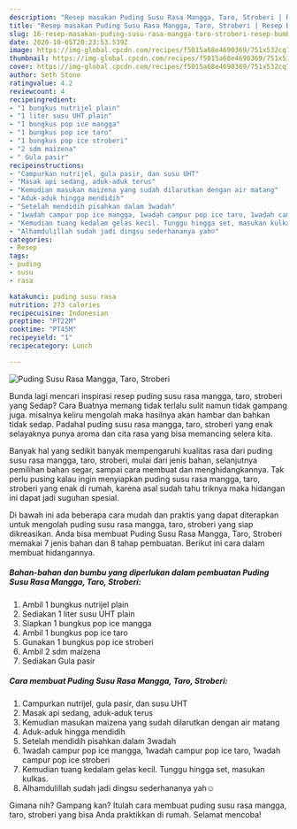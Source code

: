 ```yaml
---
description: "Resep masakan Puding Susu Rasa Mangga, Taro, Stroberi | Resep Bumbu Puding Susu Rasa Mangga, Taro, Stroberi Yang Bisa Manjain Lidah"
title: "Resep masakan Puding Susu Rasa Mangga, Taro, Stroberi | Resep Bumbu Puding Susu Rasa Mangga, Taro, Stroberi Yang Bisa Manjain Lidah"
slug: 16-resep-masakan-puding-susu-rasa-mangga-taro-stroberi-resep-bumbu-puding-susu-rasa-mangga-taro-stroberi-yang-bisa-manjain-lidah
date: 2020-10-05T20:23:53.539Z
image: https://img-global.cpcdn.com/recipes/f5015a68e4690369/751x532cq70/puding-susu-rasa-mangga-taro-stroberi-foto-resep-utama.jpg
thumbnail: https://img-global.cpcdn.com/recipes/f5015a68e4690369/751x532cq70/puding-susu-rasa-mangga-taro-stroberi-foto-resep-utama.jpg
cover: https://img-global.cpcdn.com/recipes/f5015a68e4690369/751x532cq70/puding-susu-rasa-mangga-taro-stroberi-foto-resep-utama.jpg
author: Seth Stone
ratingvalue: 4.2
reviewcount: 4
recipeingredient:
- "1 bungkus nutrijel plain"
- "1 liter susu UHT plain"
- "1 bungkus pop ice mangga"
- "1 bungkus pop ice taro"
- "1 bungkus pop ice stroberi"
- "2 sdm maizena"
- " Gula pasir"
recipeinstructions:
- "Campurkan nutrijel, gula pasir, dan susu UHT"
- "Masak api sedang, aduk-aduk terus"
- "Kemudian masukan maizena yang sudah dilarutkan dengan air matang"
- "Aduk-aduk hingga mendidih"
- "Setelah mendidih pisahkan dalam 3wadah"
- "1wadah campur pop ice mangga, 1wadah campur pop ice taro, 1wadah campur pop ice stroberi"
- "Kemudian tuang kedalam gelas kecil. Tunggu hingga set, masukan kulkas."
- "Alhamdulillah sudah jadi dingsu sederhananya yah☺"
categories:
- Resep
tags:
- puding
- susu
- rasa

katakunci: puding susu rasa 
nutrition: 273 calories
recipecuisine: Indonesian
preptime: "PT22M"
cooktime: "PT45M"
recipeyield: "1"
recipecategory: Lunch

---
```



![Puding Susu Rasa Mangga, Taro, Stroberi](https://img-global.cpcdn.com/recipes/f5015a68e4690369/751x532cq70/puding-susu-rasa-mangga-taro-stroberi-foto-resep-utama.jpg)

Bunda lagi mencari inspirasi resep puding susu rasa mangga, taro, stroberi yang Sedap? Cara Buatnya memang tidak terlalu sulit namun tidak gampang juga. misalnya keliru mengolah maka hasilnya akan hambar dan bahkan tidak sedap. Padahal puding susu rasa mangga, taro, stroberi yang enak selayaknya punya aroma dan cita rasa yang bisa memancing selera kita.

Banyak hal yang sedikit banyak mempengaruhi kualitas rasa dari puding susu rasa mangga, taro, stroberi, mulai dari jenis bahan, selanjutnya pemilihan bahan segar, sampai cara membuat dan menghidangkannya. Tak perlu pusing kalau ingin menyiapkan puding susu rasa mangga, taro, stroberi yang enak di rumah, karena asal sudah tahu triknya maka hidangan ini dapat jadi suguhan spesial.




Di bawah ini ada beberapa cara mudah dan praktis yang dapat diterapkan untuk mengolah puding susu rasa mangga, taro, stroberi yang siap dikreasikan. Anda bisa membuat Puding Susu Rasa Mangga, Taro, Stroberi memakai 7 jenis bahan dan 8 tahap pembuatan. Berikut ini cara dalam membuat hidangannya.

<!--inarticleads1-->

##### Bahan-bahan dan bumbu yang diperlukan dalam pembuatan Puding Susu Rasa Mangga, Taro, Stroberi:

1. Ambil 1 bungkus nutrijel plain
1. Sediakan 1 liter susu UHT plain
1. Siapkan 1 bungkus pop ice mangga
1. Ambil 1 bungkus pop ice taro
1. Gunakan 1 bungkus pop ice stroberi
1. Ambil 2 sdm maizena
1. Sediakan  Gula pasir




<!--inarticleads2-->

##### Cara membuat Puding Susu Rasa Mangga, Taro, Stroberi:

1. Campurkan nutrijel, gula pasir, dan susu UHT
1. Masak api sedang, aduk-aduk terus
1. Kemudian masukan maizena yang sudah dilarutkan dengan air matang
1. Aduk-aduk hingga mendidih
1. Setelah mendidih pisahkan dalam 3wadah
1. 1wadah campur pop ice mangga, 1wadah campur pop ice taro, 1wadah campur pop ice stroberi
1. Kemudian tuang kedalam gelas kecil. Tunggu hingga set, masukan kulkas.
1. Alhamdulillah sudah jadi dingsu sederhananya yah☺




Gimana nih? Gampang kan? Itulah cara membuat puding susu rasa mangga, taro, stroberi yang bisa Anda praktikkan di rumah. Selamat mencoba!
